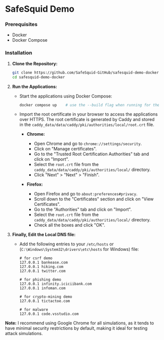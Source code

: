 # SafeSquid Demo

### Prerequisites

- Docker
- Docker Compose

### Installation

1. **Clone the Repository:**

   ```bash
   git clone https://github.com/SafeSquid-GitHub/safesquid-demo-docker.git
   cd safesquid-demo-docker
   ```

2. **Run the Applications:**

   - Start the applications using Docker Compose:

     ```bash
     docker compose up    # use the --build flag when running for the first time
     ```

   - Import the root certificate in your browser to access the applications over HTTPS. The root certificate is generated by Caddy and stored in the `caddy_data/data/caddy/pki/authorities/local/root.crt` file.

     - **Chrome:**

       - Open Chrome and go to `chrome://settings/security`.
       - Click on "Manage certificates".
       - Go to the "Trusted Root Certification Authorities" tab and click on "Import".
       - Select the `root.crt` file from the `caddy_data/data/caddy/pki/authorities/local/` directory.
       - Click "Next" > "Next" > "Finish".

     - **Firefox:**

       - Open Firefox and go to `about:preferences#privacy`.
       - Scroll down to the "Certificates" section and click on "View Certificates".
       - Go to the "Authorities" tab and click on "Import".
       - Select the `root.crt` file from the `caddy_data/data/caddy/pki/authorities/local/` directory.
       - Check all the boxes and click "OK".

3. **Finally, Edit the Local DNS file:**

   - Add the following entries to your `/etc/hosts` or (`C:\Windows\System32\drivers\etc\hosts` for Windows) file:

     ```
     # for csrf demo
     127.0.0.1 bankease.com
     127.0.0.1 hiking.com
     127.0.0.1 twitter.com

     # for phishing demo
     127.0.0.1 infinity.iciciibank.com
     127.0.0.1 infoman.com

     # for crypto-mining demo
     127.0.0.1 tictactoe.com

     # for malware
     127.0.0.1 code.vsstudio.com
     ```

**Note:** I recommend using Google Chrome for all simulations, as it tends to have minimal security restrictions by default, making it ideal for testing attack simulations.
